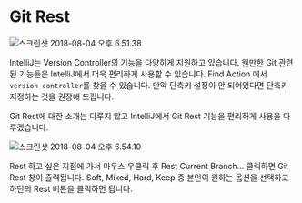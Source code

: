 # Git Rest

![스크린샷 2018-08-04 오후 6.51.38](https://github.com/cheese10yun/IntelliJ/blob/master/assets/%EC%8A%A4%ED%81%AC%EB%A6%B0%EC%83%B7%202018-08-04%20%EC%98%A4%ED%9B%84%206.51.38.png?raw=true)

IntelliJ는 Version Controller의 기능을 다양하게 지원하고 있습니다. 웬만한 Git 관련된 기능들은 IntelliJ에서 더욱 편리하게 사용할 수 있습니다. Find Action 에서 `version controller`를 찾을 수 있습니다. 만약 단축키 설정이 안 되어있다면 단축키 지정하는 것을 권장해 드립니다.



Git Rest에 대한 소개는 다루지 않고 IntelliJ에서 Git Rest 기능을 편리하게 사용을 다루겠습니다.

![스크린샷 2018-08-04 오후 6.54.10](https://github.com/cheese10yun/IntelliJ/blob/master/assets/%EC%8A%A4%ED%81%AC%EB%A6%B0%EC%83%B7%202018-08-04%20%EC%98%A4%ED%9B%84%206.54.10.png?raw=true)

Rest 하고 싶은 지점에 가서 마우스 우클릭 후 Rest Current Branch... 클릭하면 Git Rest 창이 출력됩니다. Soft, Mixed, Hard, Keep 중 본인이 원하는 옵션을 선택하고 하단의 Rest 버튼을 클릭하면 됩니다.